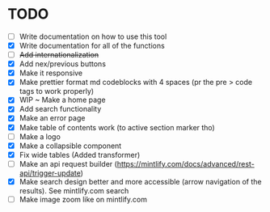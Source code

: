 # TODO

- [ ] Write documentation on how to use this tool
- [x] Write documentation for all of the functions
- [ ] ~~Add internationalization~~
- [x] Add nex/previous buttons
- [x] Make it responsive
- [x] Make prettier format md codeblocks with 4 spaces (pr the pre > code tags to work properly)
- [x] WIP ~ Make a home page
- [x] Add search functionality
- [x] Make an error page
- [x] Make table of contents work (to active section marker tho)
- [ ] Make a logo
- [x] Make a collapsible component
- [x] Fix wide tables (Added transformer)
- [ ] Make an api request builder (https://mintlify.com/docs/advanced/rest-api/trigger-update)
- [x] Make search design better and more accessible (arrow navigation of the results). See mintlify.com search
- [ ] Make image zoom like on mintlify.com
